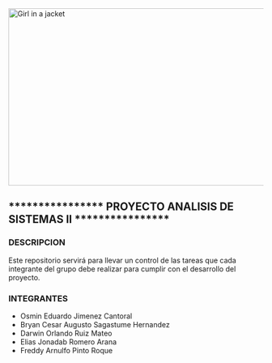 <!DOCTYPE html>
<html>
<body>
<img src="https://www.queestudiar.org/wp-content/uploads/2017/10/software-750x350.jpg" alt="Girl in a jacket" width="750" height="350">
<h2>**************** PROYECTO ANALISIS DE SISTEMAS II ****************</h2>
<h3>DESCRIPCION</h3>
Este repositorio servirá para llevar un control de las tareas que cada 
integrante del grupo debe realizar para cumplir con el desarrollo del proyecto.
<h3>INTEGRANTES</h3>
<ul>
<li>Osmin Eduardo Jimenez Cantoral</li>
<li>Bryan Cesar Augusto Sagastume Hernandez</li>
<li>Darwin Orlando Ruiz Mateo</li>
<li>Elias Jonadab Romero Arana</li>
<li>Freddy Arnulfo Pinto Roque</li>
</ul>
</body>
</html>

